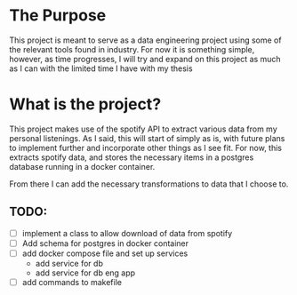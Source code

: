# The Purpose
This project is meant to serve as a data engineering project using some of the
relevant tools found in industry. For now it is something simple, however, as
time progresses, I will try and expand on this project as much as I can with the
limited time I have with my thesis

# What is the project?
This project makes use of the spotify API to extract various data from my
personal listenings. As I said, this will start of simply as is, with future
plans to implement further and incorporate other things as I see fit. For now,
this extracts spotify data, and stores the necessary items in a postgres
database running in a docker container. 

From there I can add the necessary transformations to data that I choose to.

## TODO:
- [ ] implement a class to allow download of data from spotify
- [ ] Add schema for postgres in docker container
- [ ] add docker compose file and set up services
    - add service for db
    - add service for db eng app
- [ ] add commands to makefile
